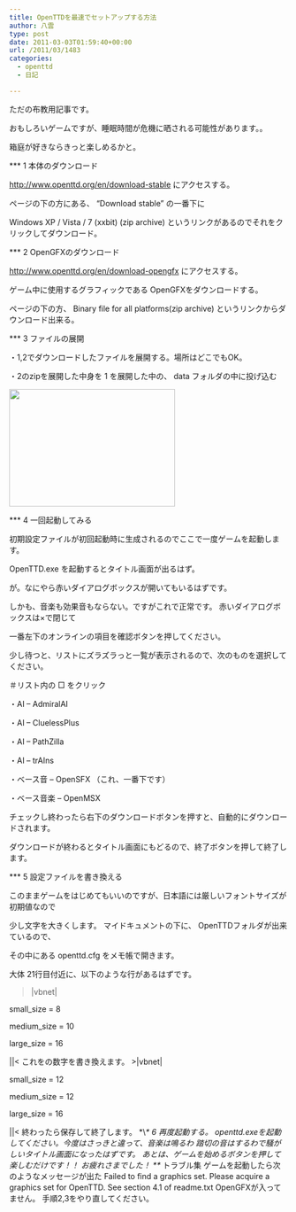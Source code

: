 ```yaml
---
title: OpenTTDを最速でセットアップする方法
author: 八雲
type: post
date: 2011-03-03T01:59:40+00:00
url: /2011/03/1483
categories:
  - openttd
  - 日記

---
```

ただの布教用記事です。
  
おもしろいゲームですが、睡眠時間が危機に晒される可能性があります。。
  
箱庭が好きならきっと楽しめるかと。
  
<!--more-->


  
\*** 1 本体のダウンロード
  
http://www.openttd.org/en/download-stable にアクセスする。
  
ページの下の方にある、 &#8220;Download stable&#8221; の一番下に
  
Windows XP / Vista / 7 (xxbit) (zip archive) というリンクがあるのでそれをクリックしてダウンロード。

\*** 2 OpenGFXのダウンロード
  
http://www.openttd.org/en/download-opengfx にアクセスする。
  
ゲーム中に使用するグラフィックである OpenGFXをダウンロードする。
  
ページの下の方、 Binary file for all platforms(zip archive) というリンクからダウンロード出来る。

\*** 3 ファイルの展開
  
・1,2でダウンロードしたファイルを展開する。場所はどこでもOK。
  
・2のzipを展開した中身を 1 を展開した中の、 data フォルダの中に投げ込む
  
[<img src="https://obs.maoh.company/yakumoblog/2018/07/openttd1-300x212.png" alt="" title="openttd1" width="300" height="212" class="alignnone size-medium wp-image-1484" srcset="https://obs.maoh.company/yakumoblog/2018/07/openttd1-300x212.png 300w, https://obs.maoh.company/yakumoblog/2018/07/openttd1-768x543.png 768w, https://obs.maoh.company/yakumoblog/2018/07/openttd1.png 912w" sizes="(max-width: 300px) 100vw, 300px" />][1]

\*** 4 一回起動してみる
  
初期設定ファイルが初回起動時に生成されるのでここで一度ゲームを起動します。
  
OpenTTD.exe を起動するとタイトル画面が出るはず。
   
が。なにやら赤いダイアログボックスが開いてもいるはずです。
  
しかも、音楽も効果音もならない。ですがこれで正常です。 赤いダイアログボックスは×で閉じて
  
一番左下のオンラインの項目を確認ボタンを押してください。
  
少し待つと、リストにズラズラっと一覧が表示されるので、次のものを選択してください。
  
＃リスト内の □ をクリック
  
・AI &#8211; AdmiralAI
  
・AI &#8211; CluelessPlus
  
・AI &#8211; PathZilla
  
・AI &#8211; trAIns
  
・ベース音 &#8211; OpenSFX （これ、一番下です）
  
・ベース音楽 &#8211; OpenMSX
  
チェックし終わったら右下のダウンロードボタンを押すと、自動的にダウンロードされます。
  
ダウンロードが終わるとタイトル画面にもどるので、終了ボタンを押して終了します。

\*** 5 設定ファイルを書き換える
  
このままゲームをはじめてもいいのですが、日本語には厳しいフォントサイズが初期値なので
  
少し文字を大きくします。 マイドキュメントの下に、 OpenTTDフォルダが出来ているので、
  
その中にある openttd.cfg をメモ帳で開きます。
  
大体 21行目付近に、以下のような行があるはずです。
  
>|vbnet|
  
small_size = 8
  
medium_size = 10
  
large_size = 16
  
||< これをの数字を書き換えます。 >|vbnet|
  
small_size = 12
  
medium_size = 12
  
large_size = 16
  
||< 終わったら保存して終了します。 \*\\*\* 6 再度起動する。 openttd.exeを起動してください。今度はさっきと違って、音楽は鳴るわ 踏切の音はするわで騒がしいタイトル画面になったはずです。 あとは、ゲームを始めるボタンを押して楽しむだけです！！ お疲れさまでした！ \*\** トラブル集 ゲームを起動したら次のようなメッセージが出た Failed to find a graphics set. Please acquire a graphics set for OpenTTD. See section 4.1 of readme.txt OpenGFXが入ってません。 手順2,3をやり直してください。

 [1]: http://www.ziomatrix.org/wp-content/uploads/2011/03/openttd1.png